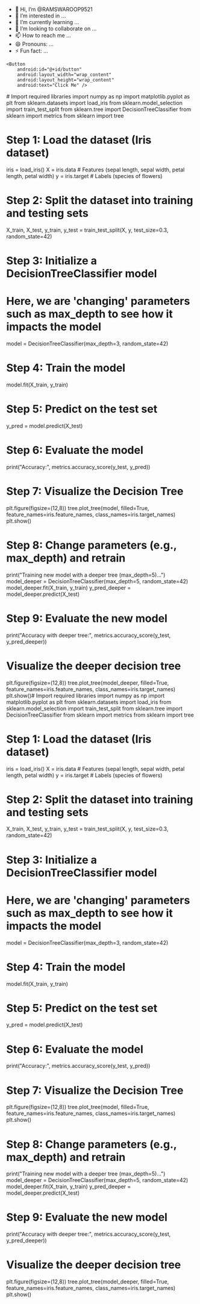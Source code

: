 - 👋 Hi, I’m @RAMSWAROOP9521
- 👀 I’m interested in ...
- 🌱 I’m currently learning ...
- 💞️ I’m looking to collaborate on ...
- 📫 How to reach me ...
- 😄 Pronouns: ...
- ⚡ Fun fact: ...

<!---
RAMSWAROOP9521/RAMSWAROOP9521 is a ✨ special ✨ repository because its `README.md` (this file) appears on your GitHub profile.
You can click the Preview link to take a look at your changes.
--->
<?xml version="1.0" encoding="utf-8"?>
<LinearLayout xmlns:android="http://schemas.android.com/apk/res/android"
    android:layout_width="match_parent"
    android:layout_height="match_parent"
    android:orientation="vertical"
    android:gravity="center">

    <Button
        android:id="@+id/button"
        android:layout_width="wrap_content"
        android:layout_height="wrap_content"
        android:text="Click Me" />
</LinearLayout># Import required libraries
import numpy as np
import matplotlib.pyplot as plt
from sklearn.datasets import load_iris
from sklearn.model_selection import train_test_split
from sklearn.tree import DecisionTreeClassifier
from sklearn import metrics
from sklearn import tree

# Step 1: Load the dataset (Iris dataset)
iris = load_iris()
X = iris.data  # Features (sepal length, sepal width, petal length, petal width)
y = iris.target  # Labels (species of flowers)

# Step 2: Split the dataset into training and testing sets
X_train, X_test, y_train, y_test = train_test_split(X, y, test_size=0.3, random_state=42)

# Step 3: Initialize a DecisionTreeClassifier model
# Here, we are 'changing' parameters such as max_depth to see how it impacts the model
model = DecisionTreeClassifier(max_depth=3, random_state=42)

# Step 4: Train the model
model.fit(X_train, y_train)

# Step 5: Predict on the test set
y_pred = model.predict(X_test)

# Step 6: Evaluate the model
print("Accuracy:", metrics.accuracy_score(y_test, y_pred))

# Step 7: Visualize the Decision Tree
plt.figure(figsize=(12,8))
tree.plot_tree(model, filled=True, feature_names=iris.feature_names, class_names=iris.target_names)
plt.show()

# Step 8: Change parameters (e.g., max_depth) and retrain
print("Training new model with a deeper tree (max_depth=5)...")
model_deeper = DecisionTreeClassifier(max_depth=5, random_state=42)
model_deeper.fit(X_train, y_train)
y_pred_deeper = model_deeper.predict(X_test)

# Step 9: Evaluate the new model
print("Accuracy with deeper tree:", metrics.accuracy_score(y_test, y_pred_deeper))

# Visualize the deeper decision tree
plt.figure(figsize=(12,8))
tree.plot_tree(model_deeper, filled=True, feature_names=iris.feature_names, class_names=iris.target_names)
plt.show()# Import required libraries
import numpy as np
import matplotlib.pyplot as plt
from sklearn.datasets import load_iris
from sklearn.model_selection import train_test_split
from sklearn.tree import DecisionTreeClassifier
from sklearn import metrics
from sklearn import tree

# Step 1: Load the dataset (Iris dataset)
iris = load_iris()
X = iris.data  # Features (sepal length, sepal width, petal length, petal width)
y = iris.target  # Labels (species of flowers)

# Step 2: Split the dataset into training and testing sets
X_train, X_test, y_train, y_test = train_test_split(X, y, test_size=0.3, random_state=42)

# Step 3: Initialize a DecisionTreeClassifier model
# Here, we are 'changing' parameters such as max_depth to see how it impacts the model
model = DecisionTreeClassifier(max_depth=3, random_state=42)

# Step 4: Train the model
model.fit(X_train, y_train)

# Step 5: Predict on the test set
y_pred = model.predict(X_test)

# Step 6: Evaluate the model
print("Accuracy:", metrics.accuracy_score(y_test, y_pred))

# Step 7: Visualize the Decision Tree
plt.figure(figsize=(12,8))
tree.plot_tree(model, filled=True, feature_names=iris.feature_names, class_names=iris.target_names)
plt.show()

# Step 8: Change parameters (e.g., max_depth) and retrain
print("Training new model with a deeper tree (max_depth=5)...")
model_deeper = DecisionTreeClassifier(max_depth=5, random_state=42)
model_deeper.fit(X_train, y_train)
y_pred_deeper = model_deeper.predict(X_test)

# Step 9: Evaluate the new model
print("Accuracy with deeper tree:", metrics.accuracy_score(y_test, y_pred_deeper))

# Visualize the deeper decision tree
plt.figure(figsize=(12,8))
tree.plot_tree(model_deeper, filled=True, feature_names=iris.feature_names, class_names=iris.target_names)
plt.show()
